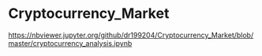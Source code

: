 # Cryptocurrency_Market
https://nbviewer.jupyter.org/github/dr199204/Cryptocurrency_Market/blob/master/cryptocurrency_analysis.ipynb
